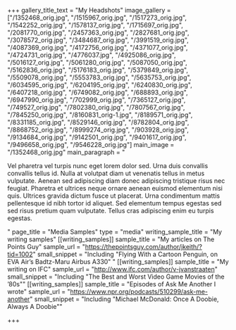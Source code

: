 +++
gallery_title_text = "My Headshots"
image_gallery = ["/1352468_orig.jpg", "/1515967_orig.jpg", "/1517273_orig.jpg", "/1542252_orig.jpg", "/1578137_orig.jpg", "/1715697_orig.jpg", "/2081770_orig.jpg", "/2457363_orig.jpg", "/2827681_orig.jpg", "/3078572_orig.jpg", "/3484687_orig.jpg", "/3991519_orig.jpg", "/4087369_orig.jpg", "/4172756_orig.jpg", "/4371077_orig.jpg", "/4724731_orig.jpg", "/4776037.jpg", "/4925086_orig.jpg", "/5016127_orig.jpg", "/5061280_orig.jpg", "/5087050_orig.jpg", "/5162836_orig.jpg", "/5176183_orig.jpg", "/5379849_orig.jpg", "/5509078_orig.jpg", "/5553783_orig.jpg", "/5635753_orig.jpg", "/6034595_orig.jpg", "/6204195_orig.jpg", "/6240830_orig.jpg", "/6407218_orig.jpg", "/6749082_orig.jpg", "/688893_orig.jpg", "/6947990_orig.jpg", "/702999_orig.jpg", "/7365127_orig.jpg", "/749527_orig.jpg", "/7802380_orig.jpg", "/7807567_orig.jpg", "/7845250_orig.jpg", "/8160831_orig-1.jpg", "/8189571_orig.jpg", "/8331185_orig.jpg", "/8529146_orig.jpg", "/8782804_orig.jpg", "/8868752_orig.jpg", "/8999274_orig.jpg", "/903928_orig.jpg", "/9134684_orig.jpg", "/9142501_orig.jpg", "/9401617_orig.jpg", "/9496658_orig.jpg", "/9546228_orig.jpg"]
main_image = "/1352468_orig.jpg"
main_paragraph = "<p>Vel pharetra vel turpis nunc eget lorem dolor sed. Urna duis convallis convallis tellus id. Nulla at volutpat diam ut venenatis tellus in metus vulputate. Aenean sed adipiscing diam donec adipiscing tristique risus nec feugiat. Pharetra et ultrices neque ornare aenean euismod elementum nisi quis. Ultrices gravida dictum fusce ut placerat. Urna condimentum mattis pellentesque id nibh tortor id aliquet. Sed elementum tempus egestas sed sed risus pretium quam vulputate. Tellus cras adipiscing enim eu turpis egestas.</p>"
page_title = "Media Samples"
type = "media"
writing_sample_title = "My writing samples"
[[writing_samples]]
sample_title = "My articles on The Points Guy"
sample_url = "https://thepointsguy.com/author/jkeith/?tid=1002"
small_snippet = "Including \"Flying With a Cartoon Penguin, on EVA Air’s Badtz-Maru Airbus A330\" "
[[writing_samples]]
sample_title = "My writing on IFC"
sample_url = "http://www.ifc.com/author/v-jvanstraaten"
small_snippet = "Including \"The Best and Worst Video Game Movies of the ’80s\""
[[writing_samples]]
sample_title = "Episodes of Ask Me Another I wrote"
sample_url = "https://www.npr.org/podcasts/510299/ask-me-another"
small_snippet = "Including \"Michael McDonald: Once A Doobie, Always A Doobie\""

+++
